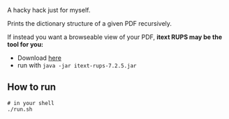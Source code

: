 A hacky hack just for myself.

Prints the dictionary structure of a given PDF recursively.

If instead you want a browseable view of your PDF, **itext RUPS may be the tool for you:**   
* Download [here](https://repo.itextsupport.com/ui/repos/tree/General/releases/com/itextpdf/itext-rups/7.2.5/itext-rups-7.2.5.jar)
* run with `java -jar itext-rups-7.2.5.jar`

## How to run

```
# in your shell
./run.sh
```